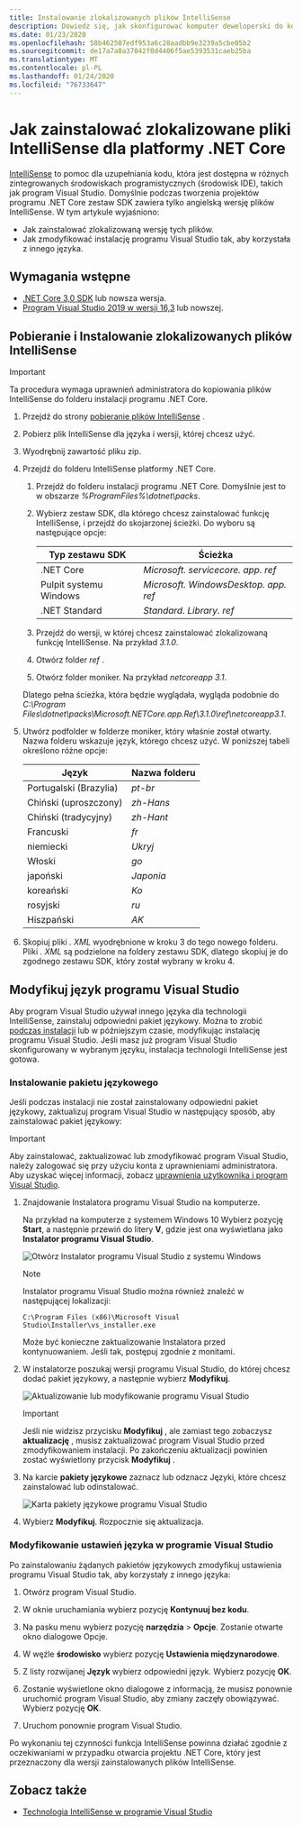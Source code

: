 ```yaml
---
title: Instalowanie zlokalizowanych plików IntelliSense
description: Dowiedz się, jak skonfigurować komputer deweloperski do korzystania z zlokalizowanych plików IntelliSense dla projektów .NET Core w programie Visual Studio.
ms.date: 01/23/2020
ms.openlocfilehash: 58b462507edf953a6c28aadbb9e3239a5cbe05b2
ms.sourcegitcommit: de17a7a0a37042f0d4406f5ae5393531caeb25ba
ms.translationtype: MT
ms.contentlocale: pl-PL
ms.lasthandoff: 01/24/2020
ms.locfileid: "76733647"
---
```

# <a name="how-to-install-localized-intellisense-files-for-net-core"></a>Jak zainstalować zlokalizowane pliki IntelliSense dla platformy .NET Core

[IntelliSense](/visualstudio/ide/using-intellisense) to pomoc dla uzupełniania kodu, która jest dostępna w różnych zintegrowanych środowiskach programistycznych (środowisk IDE), takich jak program Visual Studio. Domyślnie podczas tworzenia projektów programu .NET Core zestaw SDK zawiera tylko angielską wersję plików IntelliSense. W tym artykule wyjaśniono:

- Jak zainstalować zlokalizowaną wersję tych plików.
- Jak zmodyfikować instalację programu Visual Studio tak, aby korzystała z innego języka.

## <a name="prerequisites"></a>Wymagania wstępne

- [.NET Core 3,0 SDK](https://dotnet.microsoft.com/download/dotnet-core) lub nowsza wersja.
- [Program Visual Studio 2019 w wersji 16,3](https://visualstudio.microsoft.com/downloads/?utm_medium=microsoft&utm_source=docs.microsoft.com&utm_campaign=inline+link&utm_content=download+vs2019) lub nowszej.

## <a name="download-and-install-the-localized-intellisense-files"></a>Pobieranie i Instalowanie zlokalizowanych plików IntelliSense

> [!IMPORTANT]
> Ta procedura wymaga uprawnień administratora do kopiowania plików IntelliSense do folderu instalacji programu .NET Core.

1. Przejdź do strony [pobieranie plików IntelliSense](https://dotnet.microsoft.com/download/dotnet-core/intellisense) .

1. Pobierz plik IntelliSense dla języka i wersji, której chcesz użyć.

1. Wyodrębnij zawartość pliku zip.

1. Przejdź do folderu IntelliSense platformy .NET Core.

   1. Przejdź do folderu instalacji programu .NET Core. Domyślnie jest to w obszarze *%ProgramFiles%\dotnet\packs*.
   1. Wybierz zestaw SDK, dla którego chcesz zainstalować funkcję IntelliSense, i przejdź do skojarzonej ścieżki. Do wyboru są następujące opcje:

      | Typ zestawu SDK        | Ścieżka                               |
      | --------------- | ---------------------------------- |
      | .NET Core       | *Microsoft. servicecore. app. ref*        |
      | Pulpit systemu Windows | *Microsoft. WindowsDesktop. app. ref* |
      | .NET Standard   | *Standard. Library. ref*          |
   
   1. Przejdź do wersji, w której chcesz zainstalować zlokalizowaną funkcję IntelliSense. Na przykład *3.1.0*.
   1. Otwórz folder *ref* .
   1. Otwórz folder moniker. Na przykład *netcoreapp 3.1*.

   Dlatego pełna ścieżka, która będzie wyglądała, wygląda podobnie do *C:\Program Files\dotnet\packs\Microsoft.NETCore.app.Ref\3.1.0\ref\netcoreapp3.1*.

1. Utwórz podfolder w folderze moniker, który właśnie został otwarty. Nazwa folderu wskazuje język, którego chcesz użyć. W poniższej tabeli określono różne opcje:

   | Język              | Nazwa folderu |
   | --------------------- | ----------- |
   | Portugalski (Brazylia)  | *pt-br*     |
   | Chiński (uproszczony)  | *zh-Hans*   |
   | Chiński (tradycyjny) | *zh-Hant*   |
   | Francuski                | *fr*        |
   | niemiecki                | *Ukryj*        |
   | Włoski               | *go*        |
   | japoński              | *Japonia*        |
   | koreański                | *Ko*        |
   | rosyjski               | *ru*        |
   | Hiszpański               | *AK*        |

1. Skopiuj pliki *. XML* wyodrębnione w kroku 3 do tego nowego folderu. Pliki *. XML* są podzielone na foldery zestawu SDK, dlatego skopiuj je do zgodnego zestawu SDK, który został wybrany w kroku 4.

## <a name="modify-visual-studio-language"></a>Modyfikuj język programu Visual Studio

Aby program Visual Studio używał innego języka dla technologii IntelliSense, zainstaluj odpowiedni pakiet językowy. Można to zrobić [podczas instalacji](/visualstudio/install/install-visual-studio#step-6---install-language-packs-optional) lub w późniejszym czasie, modyfikując instalację programu Visual Studio. Jeśli masz już program Visual Studio skonfigurowany w wybranym języku, instalacja technologii IntelliSense jest gotowa.

### <a name="install-the-language-pack"></a>Instalowanie pakietu językowego

Jeśli podczas instalacji nie został zainstalowany odpowiedni pakiet językowy, zaktualizuj program Visual Studio w następujący sposób, aby zainstalować pakiet językowy:

> [!IMPORTANT]
> Aby zainstalować, zaktualizować lub zmodyfikować program Visual Studio, należy zalogować się przy użyciu konta z uprawnieniami administratora. Aby uzyskać więcej informacji, zobacz [uprawnienia użytkownika i program Visual Studio](/visualstudio/ide/user-permissions-and-visual-studio).

1. Znajdowanie Instalatora programu Visual Studio na komputerze.

   Na przykład na komputerze z systemem Windows 10 Wybierz pozycję **Start**, a następnie przewiń do litery **V**, gdzie jest ona wyświetlana jako **Instalator programu Visual Studio**.

   ![Otwórz Instalator programu Visual Studio z systemu Windows](./media/localized-intellisense/vs-installer-windows-start.png)

   > [!NOTE]
   > Instalator programu Visual Studio można również znaleźć w następującej lokalizacji:
   >
   > `C:\Program Files (x86)\Microsoft Visual Studio\Installer\vs_installer.exe`

   Może być konieczne zaktualizowanie Instalatora przed kontynuowaniem. Jeśli tak, postępuj zgodnie z monitami.

1. W instalatorze poszukaj wersji programu Visual Studio, do której chcesz dodać pakiet językowy, a następnie wybierz **Modyfikuj**.

   ![Aktualizowanie lub modyfikowanie programu Visual Studio](./media/localized-intellisense/vs-installer-modify.png)

   > [!IMPORTANT]
   > Jeśli nie widzisz przycisku **Modyfikuj** , ale zamiast tego zobaczysz **aktualizację** , musisz zaktualizować program Visual Studio przed zmodyfikowaniem instalacji.
   > Po zakończeniu aktualizacji powinien zostać wyświetlony przycisk **Modyfikuj** .

1. Na karcie **pakiety językowe** zaznacz lub odznacz Języki, które chcesz zainstalować lub odinstalować.

   ![Karta pakiety językowe programu Visual Studio](./media/localized-intellisense/vs-modify-language-packs.png)

1. Wybierz **Modyfikuj**. Rozpocznie się aktualizacja.

### <a name="modify-language-settings-in-visual-studio"></a>Modyfikowanie ustawień języka w programie Visual Studio

Po zainstalowaniu żądanych pakietów językowych zmodyfikuj ustawienia programu Visual Studio tak, aby korzystały z innego języka:

1. Otwórz program Visual Studio.

1. W oknie uruchamiania wybierz pozycję **Kontynuuj bez kodu**.

1. Na pasku menu wybierz pozycję **narzędzia** > **Opcje**. Zostanie otwarte okno dialogowe Opcje.

1. W węźle **środowisko** wybierz pozycję **Ustawienia międzynarodowe**.

1. Z listy rozwijanej **Język** wybierz odpowiedni język. Wybierz pozycję **OK**. 

1. Zostanie wyświetlone okno dialogowe z informacją, że musisz ponownie uruchomić program Visual Studio, aby zmiany zaczęły obowiązywać. Wybierz pozycję **OK**.

1. Uruchom ponownie program Visual Studio.

Po wykonaniu tej czynności funkcja IntelliSense powinna działać zgodnie z oczekiwaniami w przypadku otwarcia projektu .NET Core, który jest przeznaczony dla wersji zainstalowanych plików IntelliSense.

## <a name="see-also"></a>Zobacz także

- [Technologia IntelliSense w programie Visual Studio](/visualstudio/ide/using-intellisense)
